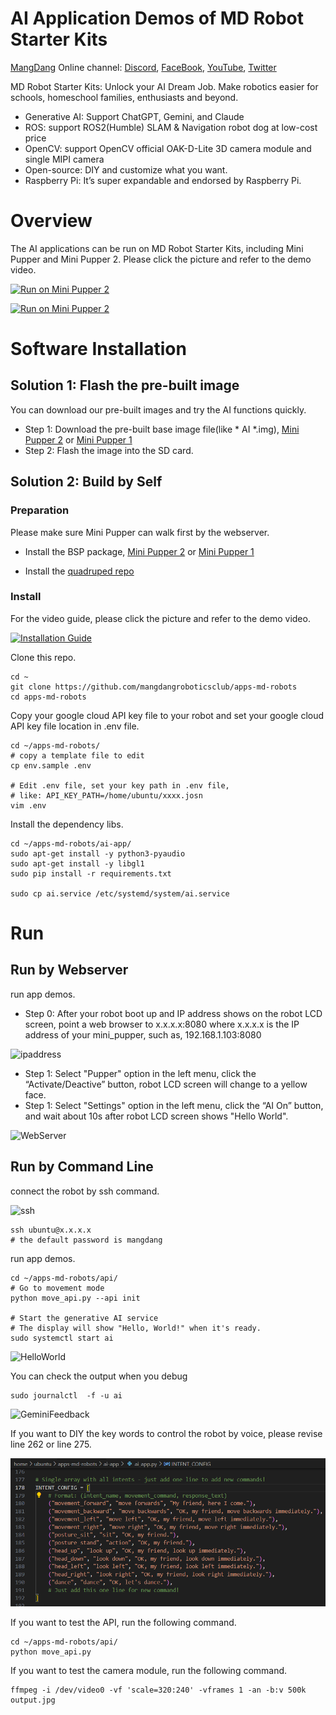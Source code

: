 # AI Application Demos of MD Robot Starter Kits
[MangDang](https://mangdang.store/) Online channel: [Discord](https://discord.gg/xJdt3dHBVw), [FaceBook](https://www.facebook.com/groups/716473723088464), [YouTube](https://www.youtube.com/channel/UCqHWYGXmnoO7VWHmENje3ug/featured), [Twitter](https://twitter.com/LeggedRobot)

MD Robot Starter Kits: Unlock your AI Dream Job.
Make robotics easier for schools, homeschool families, enthusiasts and beyond.

- Generative AI: Support ChatGPT, Gemini, and Claude
- ROS: support ROS2(Humble) SLAM & Navigation robot dog at low-cost price
- OpenCV: support OpenCV official OAK-D-Lite 3D camera module and single MIPI camera
- Open-source: DIY and customize what you want.
- Raspberry Pi: It’s super expandable and endorsed by Raspberry Pi.

# Overview

The AI applications can be run on MD Robot Starter Kits, including Mini Pupper and Mini Pupper 2.
Please click the picture and refer to the demo video.

[![Run on Mini Pupper 2](https://img.youtube.com/vi/mIDuIZCevIg/0.jpg)](https://www.youtube.com/watch?v=mIDuIZCevIg)


[![Run on Mini Pupper 2](https://img.youtube.com/vi/bvH-lA1IHig/0.jpg)](https://www.youtube.com/watch?v=bvH-lA1IHig)

# Software Installation

## Solution 1: Flash the pre-built image

You can download our pre-built images and try the AI functions quickly.
- Step 1: Download the pre-built base image file(like * AI *.img),  [Mini Pupper 2](https://drive.google.com/drive/folders/1_HNbIb2RDmHpwECjqiVlkylvU19BSfOh?usp=sharing) or [Mini Pupper 1](https://drive.google.com/drive/folders/1jJm_6qBIYGGp2dpZNm668D0eH1JpfCqn?usp=sharing)
- Step 2: Flash the image into the SD card.

## Solution 2: Build by Self

### Preparation

Please make sure Mini Pupper can walk first by the webserver. 

- Install the BSP package, [Mini Pupper 2](https://github.com/mangdangroboticsclub/mini_pupper_2_bsp) or [Mini Pupper 1](https://github.com/mangdangroboticsclub/mini_pupper_bsp)

- Install the [quadruped repo](https://github.com/mangdangroboticsclub/StanfordQuadruped )


### Install

For the video guide, please click the picture and refer to the demo video.

[![Installation Guide](https://img.youtube.com/vi/1AkhJi2o8rM/0.jpg)](https://www.youtube.com/watch?v=1AkhJi2o8rM)


Clone this repo.
```
cd ~
git clone https://github.com/mangdangroboticsclub/apps-md-robots
cd apps-md-robots
```

Copy your google cloud API key file to your robot and set your google cloud API key file location in .env file.
 
```
cd ~/apps-md-robots/
# copy a template file to edit
cp env.sample .env

# Edit .env file, set your key path in .env file,
# like: API_KEY_PATH=/home/ubuntu/xxxx.josn 
vim .env
```

Install the dependency libs.

```
cd ~/apps-md-robots/ai-app/
sudo apt-get install -y python3-pyaudio
sudo apt-get install -y libgl1
sudo pip install -r requirements.txt 

sudo cp ai.service /etc/systemd/system/ai.service
```

# Run

## Run by Webserver
run app demos.

- Step 0: After your robot boot up and IP address shows on the robot LCD screen, point a web browser to x.x.x.x:8080 where x.x.x.x is the IP address of your mini_pupper, such as, 192.168.1.103:8080

![ipaddress](imgs/ipaddress.png)

- Step 1: Select "Pupper" option in the left menu, click the “Activate/Deactive” button, robot LCD screen will change to a yellow face.
- Step 1: Select "Settings" option in the left menu, click the “AI On” button, and wait about 10s after robot LCD screen shows "Hello World". 

![WebServer](imgs/webServer.jpg)


## Run by Command Line

connect the robot by ssh command.

![ssh](imgs/ssh.png)

```
ssh ubuntu@x.x.x.x
# the default password is mangdang
```

run app demos.
 
```
cd ~/apps-md-robots/api/
# Go to movement mode
python move_api.py --api init

# Start the generative AI service
# The display will show "Hello, World!" when it's ready.
sudo systemctl start ai
```

![HelloWorld](imgs/HelloWorld.png)


You can check the output when you debug

```
sudo journalctl  -f -u ai
```

![GeminiFeedback](imgs/GeminiFeedback.png)


If you want to DIY the key words to control the robot by voice, please revise line 262 or line 275.

![keyWordofMovement](imgs/keyWordofMovement.png)


If you want to test the API, run the following command.
```
cd ~/apps-md-robots/api/
python move_api.py
```

If you want to test the camera module, run the following command.
```
ffmpeg -i /dev/video0 -vf 'scale=320:240' -vframes 1 -an -b:v 500k output.jpg
```